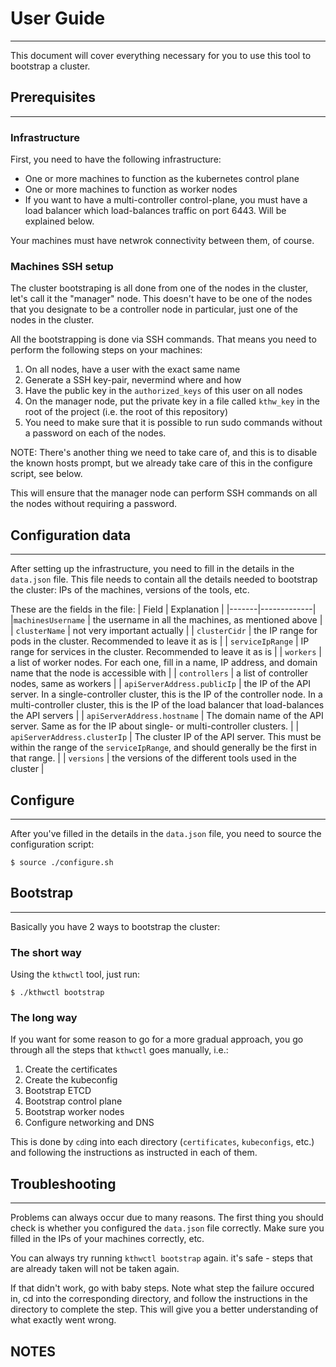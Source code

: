 # User Guide
---

This document will cover everything necessary for you to use this tool to bootstrap a cluster.

## Prerequisites
---

### Infrastructure
First, you need to have the following infrastructure:
* One or more machines to function as the kubernetes control plane
* One or more machines to function as worker nodes
* If you want to have a multi-controller control-plane, you must have a load balancer
  which load-balances traffic on port 6443. Will be explained below.

Your machines must have netwrok connectivity between them, of course.

### Machines SSH setup
The cluster bootstraping is all done from one of the nodes in the cluster, let's call it
the "manager" node. This doesn't have to be one of the nodes that you designate to be a
controller node in particular, just one of the nodes in the cluster.

All the bootstrapping is done via SSH commands. That means 
you need to perform the following steps on your machines:

1. On all nodes, have a user with the exact same name
2. Generate a SSH key-pair, nevermind where and how
3. Have the public key in the `authorized_keys` of this user on all nodes
4. On the manager node, put the private key in a file called `kthw_key` in the 
root of the project (i.e. the root of this repository)
5. You need to make sure that it is possible to run sudo commands without a password on each of the nodes.

NOTE: There's another thing we need to take care of, and this is to disable the known hosts prompt,
but we already take care of this in the configure script, see below. 

This will ensure that the manager node can perform SSH commands on all the nodes without 
requiring a password.

## Configuration data
---
After setting up the infrastructure, you need to fill in the details in the `data.json` file.
This file needs to contain all the details needed to bootstrap the cluster: IPs of the machines,
versions of the tools, etc.

These are the fields in the file:
| Field | Explanation |
|-------|-------------|
|`machinesUsername` | the username in all the machines, as mentioned above |
| `clusterName` | not very important actually |
| `clusterCidr` | the IP range for pods in the cluster. Recommended to leave it as is |
| `serviceIpRange` | IP range for services in the cluster. Recommended to leave it as is |
| `workers` |  a list of worker nodes. For each one, fill in a name, IP address, and domain name that the node is accessible with |
| `controllers` |  a list of controller nodes, same as workers |
| `apiServerAddress.publicIp` | the IP of the API server. In a single-controller cluster, this is the IP of the controller node. In a multi-controller cluster, this is the IP of the load balancer that load-balances the API servers |
| `apiServerAddress.hostname`  | The domain name of the API server. Same as for the IP about single- or multi-controller clusters. |
| `apiServerAddress.clusterIp` | The cluster IP of the API server. This must be within the range of the `serviceIpRange`, and should generally be the first in that range. |
| `versions` |  the versions of the different tools used in the cluster |

## Configure
---

After you've filled in the details in the `data.json` file, you need to source the configuration script:
```
$ source ./configure.sh
```


## Bootstrap
---

Basically you have 2 ways to bootstrap the cluster:

### The short way
Using the `kthwctl` tool, just run:
```
$ ./kthwctl bootstrap
```

### The long way
If you want for some reason to go for a more gradual approach, you go through 
all the steps that `kthwctl` goes manually, i.e.:
1. Create the certificates
2. Create the kubeconfig
3. Bootstrap ETCD
4. Bootstrap control plane
5. Bootstrap worker nodes
6. Configure networking and DNS

This is done by `cd`ing into each directory (`certificates`, `kubeconfigs`, etc.) and following the instructions
as instructed in each of them.


## Troubleshooting
---
Problems can always occur due to many reasons. The first thing you should check is whether you configured
the `data.json` file correctly. Make sure you filled in the IPs of your machines correctly, etc.

You can always try running `kthwctl bootstrap` again. it's safe - steps that are already taken will not be taken again.

If that didn't work, go with baby steps. Note what step the failure occured in, cd into the corresponding directory, and follow the instructions
in the directory to complete the step. This will give you a better understanding of what exactly went wrong.


## NOTES


